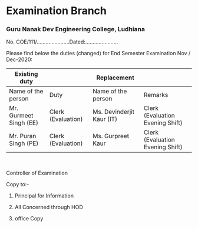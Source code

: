 # Examination Branch
### Guru Nanak Dev Engineering College, Ludhiana


No. COE/111/......................Dated:......................


Please find below the duties (changed) for End Semester Examination Nov / Dec-2020:

| Existing duty          |                     | Replacement               |                                  |
|------------------------|---------------------|---------------------------|----------------------------------|
| Name of the person     | Duty                | Name of the person        | Remarks                          |
| Mr. Gurmeet Singh (EE) | Clerk (Evaluation)  | Ms. Devinderjit Kaur (IT) | Clerk (Evaluation Evening Shift) |
| Mr. Puran Singh (PE)   | Clerk (Evaluation)  | Ms. Gurpreet Kaur         | Clerk (Evaluation Evening Shift) |


</BR>

Controller of Examination

Copy to:-

1.	Principal for Information

2.	All Concerned through HOD

3.	office Copy
